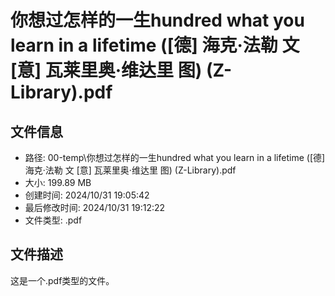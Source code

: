 ﻿# 你想过怎样的一生hundred what you learn in a lifetime ([德] 海克·法勒 文  [意] 瓦莱里奥·维达里 图) (Z-Library).pdf

## 文件信息
- 路径: 00-temp\你想过怎样的一生hundred what you learn in a lifetime ([德] 海克·法勒 文  [意] 瓦莱里奥·维达里 图) (Z-Library).pdf
- 大小: 199.89 MB
- 创建时间: 2024/10/31 19:05:42
- 最后修改时间: 2024/10/31 19:12:22
- 文件类型: .pdf

## 文件描述
这是一个.pdf类型的文件。

